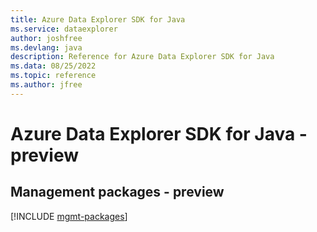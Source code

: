 ```yaml
---
title: Azure Data Explorer SDK for Java
ms.service: dataexplorer
author: joshfree
ms.devlang: java
description: Reference for Azure Data Explorer SDK for Java
ms.data: 08/25/2022
ms.topic: reference
ms.author: jfree
---
```

# Azure Data Explorer SDK for Java - preview

## Management packages - preview
[!INCLUDE [mgmt-packages](data-explorer-mgmt-index.md)]